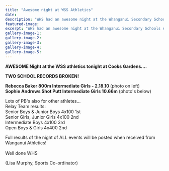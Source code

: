 ```yaml
---
title: "Awesome night at WSS Athletics"
date: 
description: "WHS had an awesome night at the Whanganui Secondary Schools Athletic Championships  at Cooks Gardens on Wednesday 15 March 2017..."
featured-image: 
excerpt: "WHS had an awesome night at the Whanganui Secondary Schools Athletic Championships  at Cooks Gardens on Wednesday 15 March 2017."
gallery-image-1: 
gallery-image-2: 
gallery-image-3: 
gallery-image-4: 
gallery-image-5: 
---
```


<p><strong>AWESOME Night at the WSS athletics tonight at Cooks Gardens....&nbsp;</strong></p>
<p><strong>TWO SCHOOL RECORDS BROKEN!&nbsp;</strong></p>
<p><strong>Rebecca Baker 800m Intermediate Girls - 2.18.10 </strong>(photo on left)<br /><strong>Sophie Andrews Shot Putt Intermediate Girls 10.66m</strong> (photo's below)</p>
<p><span>Lots of PB's also for other athletes...&nbsp;</span><span class="text_exposed_show"><br />Relay Team results:&nbsp;<br />Senior Boys &amp; Junior Boys 4x100 1st<br />Senior Girls, Junior Girls 4x100 2nd<br />Intermediate Boys 4x100 3rd<br />Open Boys &amp; Girls 4x400 2nd&nbsp;<br /></span></p>
<p><span class="text_exposed_show">Full results of the night of ALL events will be posted when received from Wanganui Athletics!&nbsp;</span></p>
<p><span class="text_exposed_show">Well done WHS&nbsp;<span class="_5mfr _47e3"><img class="img" src="https://www.facebook.com/images/emoji.php/v7/ff8/1/16/1f44d_1f3fc.png" alt="" width="16" height="16" /></span></span></p>
<p><span class="text_exposed_show"><span class="_5mfr _47e3">(Lisa Murphy, Sports Co-ordinator)</span></span></p>

